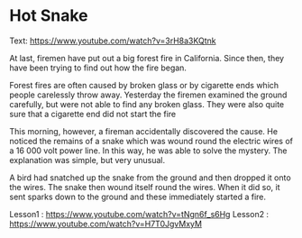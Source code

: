 # Hot Snake

Text: https://www.youtube.com/watch?v=3rH8a3KQtnk

At last, firemen have put out a big forest fire in California. Since then, they have been trying to find out how the fire began.

Forest fires are often caused by broken glass or by cigarette ends which people carelessly throw away. Yesterday the firemen examined the ground carefully, but were not able to find any broken glass. They were also quite sure that a cigarette end did not start the fire

This morning, however, a fireman accidentally discovered the cause. He noticed the remains of a snake which was wound round the electric wires of a 16 000 volt power line. In this way, he was able to solve the mystery. The explanation was simple, but very unusual.

A bird had snatched up the snake from the ground and then dropped it onto the wires. The snake then wound itself round the wires. When it did so, it sent sparks down to the ground and these immediately started a fire.

Lesson1 : https://www.youtube.com/watch?v=tNgn6f_s6Hg
Lesson2 : https://www.youtube.com/watch?v=H7T0JgvMxyM
